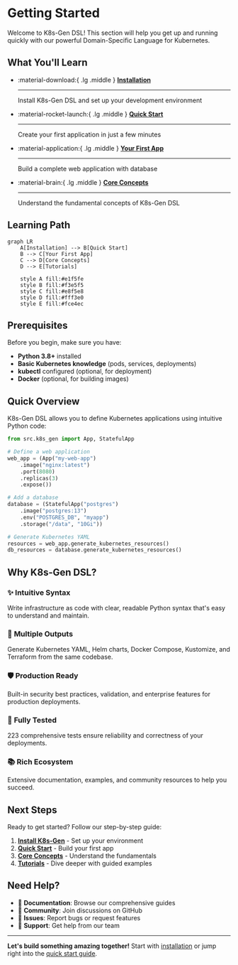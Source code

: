 # Getting Started

Welcome to K8s-Gen DSL! This section will help you get up and running quickly with our powerful Domain-Specific Language for Kubernetes.

## What You'll Learn

<div class="grid cards" markdown>

-   :material-download:{ .lg .middle } **[Installation](installation.md)**

    ---

    Install K8s-Gen DSL and set up your development environment

-   :material-rocket-launch:{ .lg .middle } **[Quick Start](quick-start.md)**

    ---

    Create your first application in just a few minutes

-   :material-application:{ .lg .middle } **[Your First App](first-app.md)**

    ---

    Build a complete web application with database

-   :material-brain:{ .lg .middle } **[Core Concepts](core-concepts.md)**

    ---

    Understand the fundamental concepts of K8s-Gen DSL

</div>

## Learning Path

```mermaid
graph LR
    A[Installation] --> B[Quick Start]
    B --> C[Your First App]
    C --> D[Core Concepts]
    D --> E[Tutorials]
    
    style A fill:#e1f5fe
    style B fill:#f3e5f5
    style C fill:#e8f5e8
    style D fill:#fff3e0
    style E fill:#fce4ec
```

## Prerequisites

Before you begin, make sure you have:

- **Python 3.8+** installed
- **Basic Kubernetes knowledge** (pods, services, deployments)
- **kubectl** configured (optional, for deployment)
- **Docker** (optional, for building images)

## Quick Overview

K8s-Gen DSL allows you to define Kubernetes applications using intuitive Python code:

```python
from src.k8s_gen import App, StatefulApp

# Define a web application
web_app = (App("my-web-app")
    .image("nginx:latest")
    .port(8080)
    .replicas(3)
    .expose())

# Add a database
database = (StatefulApp("postgres")
    .image("postgres:13")
    .env("POSTGRES_DB", "myapp")
    .storage("/data", "10Gi"))

# Generate Kubernetes YAML
resources = web_app.generate_kubernetes_resources()
db_resources = database.generate_kubernetes_resources()
```

## Why K8s-Gen DSL?

### ✨ **Intuitive Syntax**
Write infrastructure as code with clear, readable Python syntax that's easy to understand and maintain.

### 🔄 **Multiple Outputs**
Generate Kubernetes YAML, Helm charts, Docker Compose, Kustomize, and Terraform from the same codebase.

### 🛡️ **Production Ready**
Built-in security best practices, validation, and enterprise features for production deployments.

### 🧪 **Fully Tested**
223 comprehensive tests ensure reliability and correctness of your deployments.

### 📚 **Rich Ecosystem**
Extensive documentation, examples, and community resources to help you succeed.

## Next Steps

Ready to get started? Follow our step-by-step guide:

1. **[Install K8s-Gen](installation.md)** - Set up your environment
2. **[Quick Start](quick-start.md)** - Build your first app
3. **[Core Concepts](core-concepts.md)** - Understand the fundamentals
4. **[Tutorials](../tutorials/index.md)** - Dive deeper with guided examples

## Need Help?

- 📖 **Documentation**: Browse our comprehensive guides
- 💬 **Community**: Join discussions on GitHub
- 🐛 **Issues**: Report bugs or request features
- 📧 **Support**: Get help from our team

---

**Let's build something amazing together!** Start with [installation](installation.md) or jump right into the [quick start guide](quick-start.md). 